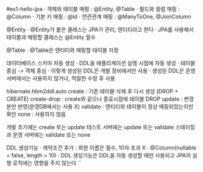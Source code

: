 #ex1-hello-jpa
· 객체와 테이블 매핑 : @Entity, @Table
· 필드와 컬럼 매핑 : @Column
· 기본 키 매핑 : @Id
· 연관관계 매핑 : @ManyToOne, @JoinColumn

@Entity
· @Entity가 붙은 클래스는 JPA가 관리, 엔티티라고 한다
· JPA를 사용해서 테이블과 매핑할 클래스는 @Entity 필수

@Table
· @Table은 엔티티와 매핑할 테이블 지정

데이터베이스 스키마 자동 생성
· DDL을 애플리케이션 실행 시점에 자동 생성
· 테이블 중심 -> 객체 중심
· 이렇게 생성된 DDL은 개발 장비에서만 사용
· 생성된 DDL은 운영서버에서는 사용하지 않거나, 적절한 수정 후 사용

hibernate.hbm2ddl.auto
create : 기존 테이블 삭제 후 다시 생성 (DROP + CREATE)
create-drop : create와 같으나 종료시점에 테이블 DROP
update : 변경분만 반영(운영DB에서는 사용 X)
validate : 엔티티와 테이블이 정상 매핑되었는지만 확인
none : 사용하지 않음

개발 초기에는 create 또는 update
테스트 서버에는 update 또는 validate
스테이징과 운영 서버에는 validate 또는 none

DDL 생성기능
· 제약조건 추가 : 회원 이름은 필수, 10자 초과 X
· @Column(nullable = false, length = 10)
· DDL 생성기능은 DDL을 자동 생성할 때만 사용되고 JPA의 실행 로직에는 영향을 주지 않는다
``